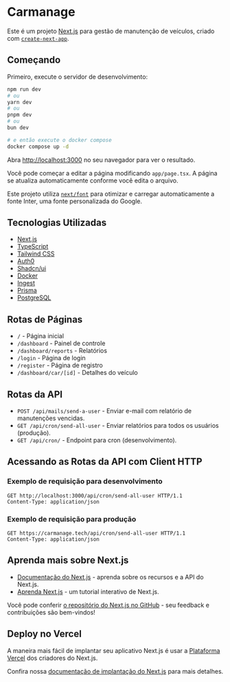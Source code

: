 # Carmanage

Este é um projeto [Next.js](https://nextjs.org/) para gestão de manutenção de veículos, criado com [`create-next-app`](https://github.com/vercel/next.js/tree/canary/packages/create-next-app).

## Começando

Primeiro, execute o servidor de desenvolvimento:

```bash
npm run dev
# ou
yarn dev
# ou
pnpm dev
# ou
bun dev

# e então execute o docker compose
docker compose up -d
```

Abra [http://localhost:3000](http://localhost:3000) no seu navegador para ver o resultado.

Você pode começar a editar a página modificando `app/page.tsx`. A página se atualiza automaticamente conforme você edita o arquivo.

Este projeto utiliza [`next/font`](https://nextjs.org/docs/basic-features/font-optimization) para otimizar e carregar automaticamente a fonte Inter, uma fonte personalizada do Google.

## Tecnologias Utilizadas

- [Next.js](https://nextjs.org/)
- [TypeScript](https://www.typescriptlang.org/)
- [Tailwind CSS](https://tailwindcss.com/)
- [Auth0](https://auth0.com/)
- [Shadcn/ui](https://shadcn-ui.vercel.app/)
- [Docker](https://www.docker.com/)
- [Ingest](https://ingest.dev/)
- [Prisma](https://www.prisma.io/)
- [PostgreSQL](https://www.postgresql.org/)

## Rotas de Páginas

- `/` - Página inicial
- `/dashboard` - Painel de controle
- `/dashboard/reports` - Relatórios
- `/login` - Página de login
- `/register` - Página de registro
- `/dashboard/car/[id]` - Detalhes do veículo

## Rotas da API

- `POST /api/mails/send-a-user` - Enviar e-mail com relatório de manutenções vencidas.
- `GET /api/cron/send-all-user` - Enviar relatórios para todos os usuários (produção).
- `GET /api/cron/` - Endpoint para cron (desenvolvimento).

## Acessando as Rotas da API com Client HTTP

### Exemplo de requisição para desenvolvimento

```http
GET http://localhost:3000/api/cron/send-all-user HTTP/1.1
Content-Type: application/json
```

### Exemplo de requisição para produção

```http
GET https://carmanage.tech/api/cron/send-all-user HTTP/1.1
Content-Type: application/json
```

## Aprenda mais sobre Next.js

- [Documentação do Next.js](https://nextjs.org/docs) - aprenda sobre os recursos e a API do Next.js.
- [Aprenda Next.js](https://nextjs.org/learn) - um tutorial interativo de Next.js.

Você pode conferir [o repositório do Next.js no GitHub](https://github.com/vercel/next.js/) - seu feedback e contribuições são bem-vindos!

## Deploy no Vercel

A maneira mais fácil de implantar seu aplicativo Next.js é usar a [Plataforma Vercel](https://vercel.com/new?utm_medium=default-template&filter=next.js&utm_source=create-next-app&utm_campaign=create-next-app-readme) dos criadores do Next.js.

Confira nossa [documentação de implantação do Next.js](https://nextjs.org/docs/deployment) para mais detalhes.